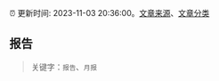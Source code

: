 :alarm_clock: 更新时间: 2023-11-03 20:36:00。[文章来源](/README.md)、[文章分类](/TAGS.md)

## 报告


> 关键字：`报告`、`月报`



